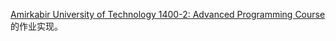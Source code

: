 [Amirkabir University of Technology 1400-2: Advanced Programming Course](https://github.com/courseworks) 的作业实现。
